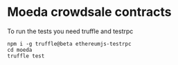 # Moeda crowdsale contracts

To run the tests you need truffle and testrpc

```
npm i -g truffle@beta ethereumjs-testrpc
cd moeda
truffle test
```
